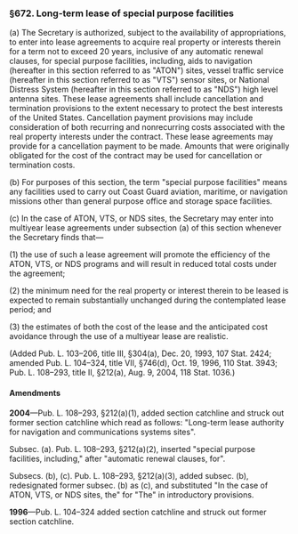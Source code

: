 ### §672. Long-term lease of special purpose facilities ###

(a) The Secretary is authorized, subject to the availability of appropriations, to enter into lease agreements to acquire real property or interests therein for a term not to exceed 20 years, inclusive of any automatic renewal clauses, for special purpose facilities, including, aids to navigation (hereafter in this section referred to as "ATON") sites, vessel traffic service (hereafter in this section referred to as "VTS") sensor sites, or National Distress System (hereafter in this section referred to as "NDS") high level antenna sites. These lease agreements shall include cancellation and termination provisions to the extent necessary to protect the best interests of the United States. Cancellation payment provisions may include consideration of both recurring and nonrecurring costs associated with the real property interests under the contract. These lease agreements may provide for a cancellation payment to be made. Amounts that were originally obligated for the cost of the contract may be used for cancellation or termination costs.

(b) For purposes of this section, the term "special purpose facilities" means any facilities used to carry out Coast Guard aviation, maritime, or navigation missions other than general purpose office and storage space facilities.

(c) In the case of ATON, VTS, or NDS sites, the Secretary may enter into multiyear lease agreements under subsection (a) of this section whenever the Secretary finds that—

(1) the use of such a lease agreement will promote the efficiency of the ATON, VTS, or NDS programs and will result in reduced total costs under the agreement;

(2) the minimum need for the real property or interest therein to be leased is expected to remain substantially unchanged during the contemplated lease period; and

(3) the estimates of both the cost of the lease and the anticipated cost avoidance through the use of a multiyear lease are realistic.

(Added Pub. L. 103–206, title III, §304(a), Dec. 20, 1993, 107 Stat. 2424; amended Pub. L. 104–324, title VII, §746(d), Oct. 19, 1996, 110 Stat. 3943; Pub. L. 108–293, title II, §212(a), Aug. 9, 2004, 118 Stat. 1036.)

#### Amendments ####

**2004**—Pub. L. 108–293, §212(a)(1), added section catchline and struck out former section catchline which read as follows: "Long-term lease authority for navigation and communications systems sites".

Subsec. (a). Pub. L. 108–293, §212(a)(2), inserted "special purpose facilities, including," after "automatic renewal clauses, for".

Subsecs. (b), (c). Pub. L. 108–293, §212(a)(3), added subsec. (b), redesignated former subsec. (b) as (c), and substituted "In the case of ATON, VTS, or NDS sites, the" for "The" in introductory provisions.

**1996**—Pub. L. 104–324 added section catchline and struck out former section catchline.